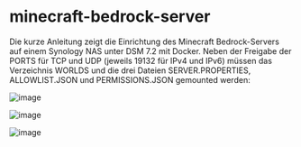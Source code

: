 # minecraft-bedrock-server
Die kurze Anleitung zeigt die Einrichtung des Minecraft Bedrock-Servers auf einem Synology NAS unter DSM 7.2 mit Docker. Neben der Freigabe der PORTS für TCP und UDP (jeweils 19132 für IPv4 und IPv6) müssen das Verzeichnis WORLDS und die drei Dateien SERVER.PROPERTIES, ALLOWLIST.JSON und PERMISSIONS.JSON gemounted werden: 

![image](https://github.com/Bjoernsi/minecraft-bedrock-server/assets/137566640/e74172e8-cc6b-4c9e-a646-b047b00cf7f3)

![image](https://github.com/Bjoernsi/minecraft-bedrock-server/assets/137566640/33abb7f5-e523-4416-bf9a-6b53ff0bbcce)

![image](https://github.com/Bjoernsi/minecraft-bedrock-server/assets/137566640/63aa991a-17be-44fc-b789-7e762ada9902)
